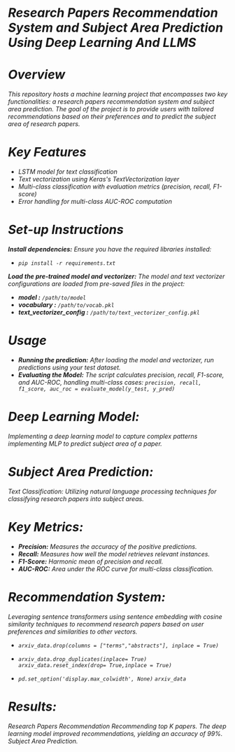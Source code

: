 # _Research Papers Recommendation System and Subject Area Prediction Using Deep Learning And LLMS_

# _Overview_
_This repository hosts a machine learning project that encompasses two key functionalities: a research papers recommendation system and subject area prediction. The goal of the project is to provide users with tailored recommendations based on their preferences and to predict the subject area of research papers._

# _Key Features_

- _LSTM model for text classification_
- _Text vectorization using Keras's TextVectorization layer_
- _Multi-class classification with evaluation metrics (precision, recall, F1-score)_
- _Error handling for multi-class AUC-ROC computation_

# _Set-up Instructions_
_**Install dependencies:**_ _Ensure you have the required libraries installed:_

- _`pip install -r requirements.txt`_

_**Load the pre-trained model and vectorizer:**_ _The model and text vectorizer configurations are loaded from pre-saved files in the project:_

- _**model :**_ _`/path/to/model`_
- **_vocabulary :_** _`/path/to/vocab.pkl`_
- _**text_vectorizer_config :**_ _`/path/to/text_vectorizer_config.pkl`_

# _Usage_

- _**Running the prediction:** After loading the model and vectorizer, run predictions using your test dataset._
- _**Evaluating the Model:** The script calculates precision, recall, F1-score, and AUC-ROC, handling multi-class cases:_
_`precision, recall, f1_score, auc_roc = evaluate_model(y_test, y_pred)`_

# _Deep Learning Model:_
_Implementing a deep learning model to capture complex patterns implementing MLP to predict subject area of a paper._

# _Subject Area Prediction:_
_Text Classification: Utilizing natural language processing techniques for classifying research papers into subject areas._

# _Key Metrics:_

- _**Precision:** Measures the accuracy of the positive predictions._
- _**Recall:** Measures how well the model retrieves relevant instances._
- _**F1-Score:** Harmonic mean of precision and recall._
- _**AUC-ROC:** Area under the ROC curve for multi-class classification._

# _Recommendation System:_
_Leveraging sentence transformers using sentence embedding with cosine similarity techniques to recommend research papers based on user preferences and similarities to other vectors._

- _`arxiv_data.drop(columns = ["terms","abstracts"], inplace = True)`_

- _`arxiv_data.drop_duplicates(inplace= True)`_
   _`arxiv_data.reset_index(drop= True,inplace = True)`_

- _`pd.set_option('display.max_colwidth', None)`_
   _`arxiv_data`_

# _Results:_
_Research Papers Recommendation Recommending top K papers. The deep learning model improved recommendations, yielding an accuracy of 99%. Subject Area Prediction._
